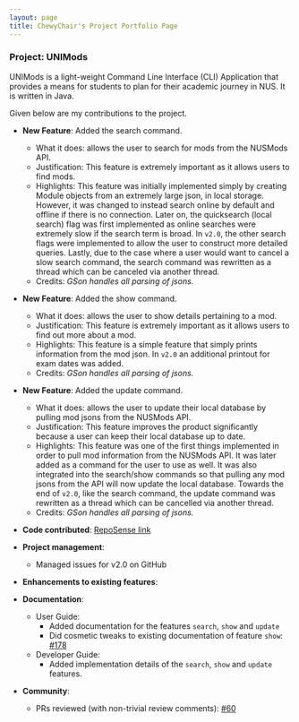 ```yaml
---
layout: page
title: ChewyChair's Project Portfolio Page
---
```


### Project: UNIMods

UNIMods is a light-weight Command Line Interface (CLI) Application that provides a means for students to plan for 
their academic journey in NUS. It is written in Java.

Given below are my contributions to the project.

* **New Feature**: Added the search command.
    * What it does: allows the user to search for mods from the NUSMods API.
    * Justification: This feature is extremely important as it allows users to find mods. 
    * Highlights: This feature was initially implemented simply by creating Module objects from an extremely large json,
  in local storage. However, it was changed to instead search online by default and offline if there is no connection.
  Later on, the quicksearch (local search) flag was first implemented as online searches were extremely slow if the
  search term is broad. In `v2.0`, the other search flags were implemented to allow the user to construct more detailed
  queries. Lastly, due to the case where a user would want to cancel a slow search command, the search command was
  rewritten as a thread which can be canceled via another thread.
    * Credits: *GSon handles all parsing of jsons.*

* **New Feature**: Added the show command.
    * What it does: allows the user to show details pertaining to a mod.
    * Justification: This feature is extremely important as it allows users to find out more about a mod.
    * Highlights: This feature is a simple feature that simply prints information from the mod json. In `v2.0` an
  additional printout for exam dates was added.
    * Credits: *GSon handles all parsing of jsons.*

* **New Feature**: Added the update command.
    * What it does: allows the user to update their local database by pulling mod jsons from the NUSMods API.
    * Justification: This feature improves the product significantly because a user can keep their local database
  up to date.
    * Highlights: This feature was one of the first things implemented in order to pull mod information from the NUSMods
  API. It was later added as a command for the user to use as well. It was also integrated into the search/show commands
  so that pulling any mod jsons from the API will now update the local database. Towards the end of `v2.0`, like the
  search command, the update command was rewritten as a thread which can be cancelled via another thread.
    * Credits: *GSon handles all parsing of jsons.*

* **Code contributed**: [RepoSense link](https://nus-cs2113-ay2122s1.github.io/tp-dashboard/?search=chewychair&sort=totalCommits%20dsc&sortWithin=title&timeframe=commit&mergegroup=&groupSelect=groupByRepos&breakdown=true&checkedFileTypes=docs~functional-code~test-code~other&since=2021-09-25&tabOpen=true&tabType=authorship&tabAuthor=ChewyChair&tabRepo=AY2122S1-CS2113T-W12-2%2Ftp%5Bmaster%5D&authorshipIsMergeGroup=false&authorshipFileTypes=docs~functional-code~test-code~other&authorshipIsBinaryFileTypeChecked=false)

* **Project management**:
    * Managed issues for v2.0 on GitHub

* **Enhancements to existing features**:

* **Documentation**:
    * User Guide:
        * Added documentation for the features `search`, `show` and `update`
        * Did cosmetic tweaks to existing documentation of feature `show`: [\#178]()
    * Developer Guide:
        * Added implementation details of the `search`, `show` and `update` features.

* **Community**:
    * PRs reviewed (with non-trivial review comments): [\#60](https://github.com/AY2122S1-CS2113T-W12-2/tp/pull/60)
    